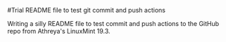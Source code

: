 #Trial README file to test git commit and push actions

Writing a silly README file to test commit and push actions to the GitHub repo from Athreya's LinuxMint 19.3.
